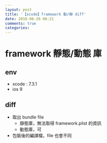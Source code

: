 ```yaml
---
layout: post
title: '【xcode】framework 動/靜 diff'
date: 2016-06-26 06:21
comments: true
categories: 
---
```

# framework 靜態/動態 庫

## env

- xcode : 7.3.1
- ios 9

## diff

- 取出 bundle file
	- 靜態庫，無法取得 framework.plist 的資訊
	- 動態庫，可
- 包裝後的編譯檔，file 也會不同